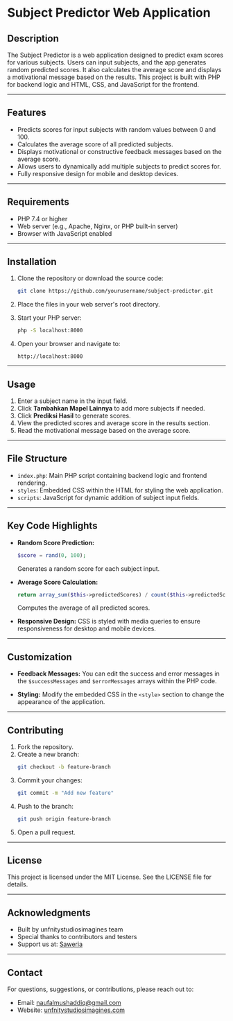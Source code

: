 # Subject Predictor Web Application

## Description
The Subject Predictor is a web application designed to predict exam scores for various subjects. Users can input subjects, and the app generates random predicted scores. It also calculates the average score and displays a motivational message based on the results. This project is built with PHP for backend logic and HTML, CSS, and JavaScript for the frontend.

---

## Features
- Predicts scores for input subjects with random values between 0 and 100.
- Calculates the average score of all predicted subjects.
- Displays motivational or constructive feedback messages based on the average score.
- Allows users to dynamically add multiple subjects to predict scores for.
- Fully responsive design for mobile and desktop devices.

---

## Requirements
- PHP 7.4 or higher
- Web server (e.g., Apache, Nginx, or PHP built-in server)
- Browser with JavaScript enabled

---

## Installation
1. Clone the repository or download the source code:
    ```bash
    git clone https://github.com/yourusername/subject-predictor.git
    ```

2. Place the files in your web server's root directory.

3. Start your PHP server:
    ```bash
    php -S localhost:8000
    ```

4. Open your browser and navigate to:
    ```
    http://localhost:8000
    ```

---

## Usage
1. Enter a subject name in the input field.
2. Click **Tambahkan Mapel Lainnya** to add more subjects if needed.
3. Click **Prediksi Hasil** to generate scores.
4. View the predicted scores and average score in the results section.
5. Read the motivational message based on the average score.

---

## File Structure
- `index.php`: Main PHP script containing backend logic and frontend rendering.
- `styles`: Embedded CSS within the HTML for styling the web application.
- `scripts`: JavaScript for dynamic addition of subject input fields.

---

## Key Code Highlights
- **Random Score Prediction:**
    ```php
    $score = rand(0, 100);
    ```
    Generates a random score for each subject input.

- **Average Score Calculation:**
    ```php
    return array_sum($this->predictedScores) / count($this->predictedScores);
    ```
    Computes the average of all predicted scores.

- **Responsive Design:**
    CSS is styled with media queries to ensure responsiveness for desktop and mobile devices.

---

## Customization
- **Feedback Messages:**
  You can edit the success and error messages in the `$successMessages` and `$errorMessages` arrays within the PHP code.

- **Styling:**
  Modify the embedded CSS in the `<style>` section to change the appearance of the application.

---

## Contributing
1. Fork the repository.
2. Create a new branch:
    ```bash
    git checkout -b feature-branch
    ```
3. Commit your changes:
    ```bash
    git commit -m "Add new feature"
    ```
4. Push to the branch:
    ```bash
    git push origin feature-branch
    ```
5. Open a pull request.

---

## License
This project is licensed under the MIT License. See the LICENSE file for details.

---

## Acknowledgments
- Built by unfnitystudiosimagines team
- Special thanks to contributors and testers
- Support us at: [Saweria](https://saweria.co/mhammadnaufal)

---

## Contact
For questions, suggestions, or contributions, please reach out to:
- Email: naufalmushaddiq@gmail.com
- Website: [unfnitystudiosimagines.com](https://unfnitystudiosimagines.com)

